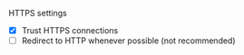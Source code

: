 HTTPS settings

- [x] Trust HTTPS connections
- [ ] Redirect to HTTP whenever possible (not recommended)
